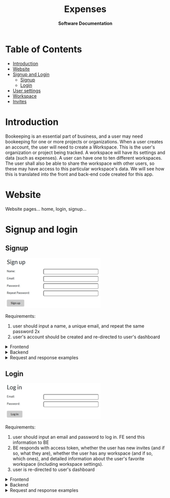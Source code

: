 <div align="center">
  <br>
  <h1><b>Expenses</b></h1>
  <strong>Software Documentation</strong>
</div>
<br>

# Table of Contents

- [Introduction](#introduction)
- [Website](#website)
- [Signup and Login](#signup-and-login)
  - [Signup](#signup)
  - [Login](#login)
- [User settings](#user-settings)
- [Workspace](#workspace)
- [Invites](#invites)
  <br>

# Introduction

Bookeeping is an essential part of business, and a user may need bookeeping for one or more projects or organizations.
When a user creates an account, the user will need to create a Workspace. This is the user's organization or project being tracked.
A workspace will have its settings and data (such as expenses). A user can have one to ten different workspaces.
The user shall also be able to share the workspace with other users, so these may have access to this particular workspace's data.
We will see how this is translated into the front and back-end code created for this app.

# Website

Website pages... home, login, signup...

# Signup and login

## Signup

<img src="../docs/docImages/sign_up.jpg" alt="Signup component" width="300" height="auto">

Requirements:

1.  user should input a name, a unique email, and repeat the same password 2x
2.  user's account should be created and re-directed to user's dashboard

<details>
   <summary>Frontend</summary>

> \
> src/Pages/Website/SignUp.jsx contains the UI which will validate the form.
> <br/><br/><b>Form validation:</b>
>
> <input type="checkbox" disabled checked /> Name should contain at least 1 character and a maximum of 200<br/>
> <input type="checkbox" disabled checked /> Email should contain @ and have a maximum length of 320 characters<br/>
> <input type="checkbox" disabled checked /> Password should contain at least 6 characters and a maximum of 60 characters<br/> 
> <input type="checkbox" disabled checked /> User should be able to repeat the same password 2x<br/>
> <input type="checkbox" disabled checked /> Whitespaces are trimmed<br/>
>
> <b>Frondend code</b><br/>
> The form then dispatches a redux action signUp (at src/general_redux/SignAndLogIn/actions.js) will send the form information to the server, wich will return a response. If status is 200, the state will be updated (at src/general_redux/SignAndLogIn/reducer.js ) in the following way:
>
> - state.isLoggedIn.loggedIn will be set to true,
> - state.isLoggedIn.token will store the token required for any subsequent API call,
> - state.isLoggedIn.user will store user information: name and email.
> - signUp will dispatch saveInvitesInfo or invitesInfoSetAsUndefined accordingly. These are actions at src/general_redux/Invites/actions.js. state.allInvites.hasInvites can be called to see if the user has invites and, if so, state.allInvites.invites is where these are stored.
>
> When state.isLoggedIn.loggedIn is true, user will be sent to the user's dashboard.
> <br/><br/>

</details>

<details>
   <summary>Backend</summary>

> \
> app/account/routes.py contains the register_user() route.
> <br/><br/><b>Data validation:</b>
>
> <input type="checkbox" disabled checked /> Name should contain at least 1 character and a maximum of 200.<br/> 
> <input type="checkbox" disabled checked /> Email should contain @ and have a maximum length of 320 characters. Certain characters will also not be allowed in the email.<br/> 
> <input type="checkbox" disabled checked /> Email should be unique in the database.<br/> 
> <input type="checkbox" disabled checked /> Password should contain at least 6 characters and a maximum of 60 characters.<br/> 
> <input type="checkbox" disabled checked /> Password should be salted and hashed.<br/> 
> <input type="checkbox" disabled checked /> Access token should be created.<br/>
>
> <b>Backend code</b><br/>
> register_user() will use a helper funtion to generate a random salt that is added to the password to provide an extra layer of security. Token generation uses flask_jwt_extended, which will be used in other routes to identify the user making requests. The function will check whether this user's email has received any invites from other users, save the user to the database model User (at app/models/user_and_workspace.py) and send the following information to the frontend:
>
> - response and, if 200 the other information,
> - access_token,
> - user information (name and email),
> - whether user has invites (and if so, which one(s)),
> - whether user has workspaces (which is false, since the user has not created any workspaces at this time).
>
> <br/><br/>

</details>

<details>
   <summary>Request and response examples</summary>

> \
> <img src="../docs/docImages/sign_up_example.jpg" alt="Signup example with user data" width="300" height="auto">
>
> <b>Payload:</b>
>
> ```json
> {
>   "name": "Joseph",
>   "email": "joseph@myemail.com",
>   "password": "josy756"
> }
> ```
>
> <b>Response:</b>
>
> ```json
> {
>   "access_token": "eyJhbGciOiJIUzI1NiIsInR5cCI6IkpXVCJ9.eyJmcmVzaCI6ZmFsc2UsImlhdCI6MTY5OTExNDg1OCwianRpIjoiNzgzOGI1NzEtNGRiOS00YjlmLWFmZGEtMzIwNzZhMWM3MmNjIiwidHlwZSI6ImFjY2VzcyIsInN1YiI6Impvc2VwaEBteWVtYWlsLmNvbSIsIm5iZiI6MTY5OTExNDg1OCwiZXhwIjoxNzAxNzA2ODU4fQ.RaluxJi8T2IC6uNc5SBG8_oEy9j3cnFjcXvORqYLgNg",
>   "has_invites": false,
>   "has_workspaces": false,
>   "invites": [],
>   "response": "success",
>   "user": {
>     "email": "joseph@myemail.com",
>     "name": "Joseph"
>   }
> }
> ```
>
> <br/><br/>

</details>

## Login

<img src="../docs/docImages/log_in.jpg" alt="SLogin component" width="300" height="auto">

Requirements:

1.  user should input an email and password to log in. FE send this information to BE
2.  BE responds with access token, whether the user has new invites (and if so, what they are), whether the user has any workspace (and if so, which ones), and detailed information about the user's favorite workspace (including workspace settings). 
2.  user is re-directed to user's dashboard

<details>
   <summary>Frontend</summary>

> \
> src/Pages/Website/LogIn.jsx contains the UI which will validate the form.
> <br/><br/><b>Form validation:</b>
>
> <input type="checkbox" disabled checked /> Email should contain @ and have a maximum length of 320 characters<br/>
> <input type="checkbox" disabled checked /> Password should contain at least 6 characters and a maximum of 60 characters<br/> 
> <input type="checkbox" disabled checked /> Whitespaces are trimmed<br/>
>
> <b>Frondend code</b><br/>
> The form then dispatches a redux action logIn (at src/general_redux/SignAndLogIn/actions.js) will send the form information to the server, wich will return a response. If status is 200, the state will be updated (at src/general_redux/SignAndLogIn/reducer.js ) in the following way:
>
> - state.isLoggedIn.loggedIn will be set to true,
> - state.isLoggedIn.token will store the token required for any subsequent API call,
> - state.isLoggedIn.user will store user information: name and email.
> - logIn will dispatch saveInvitesInfo or invitesInfoSetAsUndefined accordingly. These are actions at src/general_redux/Invites/actions.js. state.allInvites.hasInvites can be called to see if the user has invites and, if so, state.allInvites.invites is where these are stored.
> - logIn will dispatch saveWorkspaceInfo. This is an action of src/general_redux/UserSettingsWorkspaces/actions.js. state.allWorkspaces can be called and contains 3 keys: state.allWorkspaces.hasWorkspaces will be true if user has any workspace, state.allWorkspaces.favoriteWorkspace will contain the main information about the user's favorite workspace, and state.allWorkspaces.workspaces contains basic information about all workspaces the user owns or has access to.
> - logIn will dispatch setSelectedWorkspaceOnLogIn if the user has any workspace. Reason is, if a user has at least one workspace, the user should have a favorite workspace. This is an action of src/general_redux/Workspace/actions.js. state.selectedWorkspace contains information about the workspace currently in use by the user, such as basic workspace information and workspace's settings.
> 
> When state.isLoggedIn.loggedIn is true, user will be sent to the user's dashboard.
> <br/><br/>

</details>

<details>
   <summary>Backend</summary>

> \
> app/account/routes.py contains the login() route.
> <br/><br/><b>Data validation:</b>
>
> <input type="checkbox" disabled checked /> Email should contain @ and have a maximum length of 320 characters. Certain characters will also not be allowed in the email.<br/> 
> <input type="checkbox" disabled checked /> Email should exist in the database.<br/> 
> <input type="checkbox" disabled checked /> Password should contain at least 6 characters and a maximum of 60 characters.<br/> 
> <input type="checkbox" disabled checked /> Add salt to password before checking.<br/> 
> <input type="checkbox" disabled checked /> Access token should be created and valid for 30 days.<br/>
>
> <b>Backend code</b><br/>
> login() will call helper functions to get data from the database. The function will check whether this user's email has received any invites from other users, and send the following information to the frontend:
>
> - response and, if 200 the other information,
> - access_token,
> - user information (name and email),
> - whether user has invites (and if so, which one(s)),
> - whether user has workspaces (and if so, basic information about all of them).
> - if user has at least one workspace, also information about the favorite workspace, including workspace settings information.
>
> <br/><br/>

</details>

<details>
   <summary>Request and response examples</summary>

> \
> <img src="../docs/docImages/log_in_example.jpg" alt="Login example with user data" width="300" height="auto">
>
> <b>Payload:</b>
>
> ```json
> {
>   "email": "joseph@myemail.com",
>   "password": "josy756"
> }
> ```
>
> <b>Sample response of user with no workspaces:</b>
>
> ```json
> {
>   "access_token": "eyJhbGciOiJIUzI1NiIsInR5cCI6IkpXVCJ9.eyJmcmVzaCI6ZmFsc2UsImlhdCI6MTY5OTIxNDUyNCwianRpIjoiMGU0OWMwMjktOWE4MC00MTJlLTlmNTMtYjllZDFmMjAxZGMyIiwidHlwZSI6ImFjY2VzcyIsInN1YiI6Impvc2VwaEBteWVtYWlsLmNvbSIsIm5iZiI6MTY5OTIxNDUyNCwiZXhwIjoxNzAxODA2NTI0fQ.oHbm5ExwoYsm1pQOcY8RHy81XJIv_RUXPDbM3DNbG80",
>  "favorite_workspace": null,
>  "favorite_workspace_settings": "",
>  "has_invites": false,
>  "has_workspaces": false,
>  "invites": [],
>  "response": "success",
>  "user": {
>    "email": "joseph@myemail.com",
>    "name": "Joseph"
>  },
>  "workspaces": []
> }
> ```
>
> <b>Sample response of user with two workspaces:</b>
>
> ```json
> {
>   "access_token": "eyJhbGciOiJIUzI1NiIsInR5cCI6IkpXVCJ9.eyJmcmVzaCI6ZmFsc2UsImlhdCI6MTY5OTIxNDUyNCwianRpIjoiMGU0OWMwMjktOWE4MC00MTJlLTlmNTMtYjllZDFmMjAxZGMyIiwidHlwZSI6ImFjY2VzcyIsInN1YiI6Impvc2VwaEBteWVtYWlsLmNvbSIsIm5iZiI6MTY5OTIxNDUyNCwiZXhwIjoxNzAxODA2NTI0fQ.oHbm5ExwoYsm1pQOcY8RHy81XJIv_RUXPDbM3DNbG80",
>   "favorite_workspace": {
>      "abbreviation": "JJ",
>      "currency": "USD",
>      "name": "JJ Company",
>      "uuid": "4fa00fa52bb74d9dbde94f194fcc7eca"
>    },
>   "favorite_workspace_settings": {
>      "accounts": [],
>      "expense_categories": [],
>      "expense_numbering_settings": {
>         "expense_counter": 0,
>         "expense_counter_custom_start": 0,
>         "number_custom_prefix": "",
>         "number_digits": 3,
>         "number_format": "YMN",
>         "number_separator": "-",
>         "number_start": 1,
>         "number_year_digits": 4
>       },
>      "groups": [],
>      "uuid": "4fa00fa52bb74d9dbde94f194fcc7eca"
>  },
>  "has_invites": false,
>  "has_workspaces": true,
>  "invites": [],
>  "response": "Logged in successfully",
>  "user": {
>    "email": "joseph@myemail.com",
>    "name": "Joseph"
>  },
>  "workspaces": [
>    {
>      "abbreviation": "JJ",
>      "currency": "USD",
>      "is_owner": true,
>      "name": "JJ Company",
>      "num_users_with_access": 0,
>      "users_with_access": [],
>      "uuid": "4fa00fa52bb74d9dbde94f194fcc7eca"
>    },
>    {
>      "abbreviation": "JG",
>      "currency": "EUR",
>      "is_owner": true,
>      "name": "J & Co Germany",
>      "num_users_with_access": 0,
>      "users_with_access": [],
>      "uuid": "d8d719d4ae884b26845d2281826143ba"
>    }
>  ]
> }
> ```
>
>
> <br/><br/>

</details>